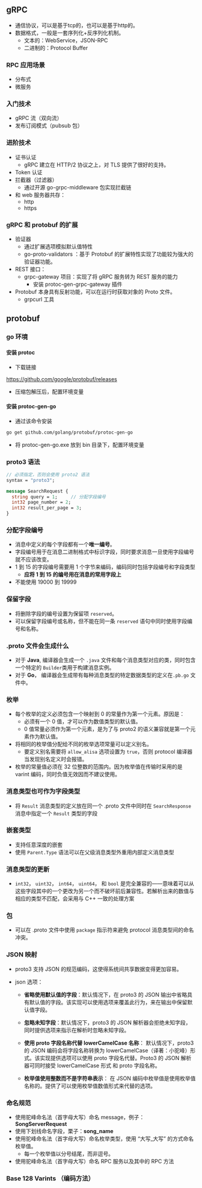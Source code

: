 ## gRPC

- 通信协议，可以是基于tcp的，也可以是基于http的。
- 数据格式，一般是一套序列化+反序列化机制。
  - 文本的：WebService，JSON-RPC
  - 二进制的：Protocol Buffer

### RPC 应用场景

- 分布式
- 微服务

### 入门技术

- gRPC 流（双向流）
- 发布订阅模式（pubsub 包）

### 进阶技术

- 证书认证
  - gRPC 建立在 HTTP/2 协议之上，对 TLS 提供了很好的支持。
- Token 认证
- 拦截器（过滤器）
  - 通过开源 go-grpc-middleware 包实现拦截链
- 和 web 服务器共存：
  - http
  - https

### gRPC 和 protobuf 的扩展

- 验证器
  - 通过扩展选项模拟默认值特性
  - go-proto-validators ：基于 Protobuf 的扩展特性实现了功能较为强大的验证器功能。
- REST 接口：
  - grpc-gateway 项目：实现了将 gRPC 服务转为 REST 服务的能力
    - 安装 protoc-gen-grpc-gateway 插件
- Protobuf 本身具有反射功能，可以在运行时获取对象的 Proto 文件。
  - grpcurl 工具

## protobuf



### go 环境

#### 安装 protoc

- 下载链接

https://github.com/google/protobuf/releases

- 压缩包解压后，配置环境变量

#### 安装 protoc-gen-go

- 通过该命令安装

```bash
go get github.com/golang/protobuf/protoc-gen-go
```

- 将 protoc-gen-go.exe 放到 bin 目录下，配置环境变量

### proto3 语法

```protobuf
// 必须指定，否则会使用 proto2 语法
syntax = "proto3";

message SearchRequest {
  string query = 1;		// 分配字段编号
  int32 page_number = 2;
  int32 result_per_page = 3;
}
```

### 分配字段编号

-  消息中定义的每个字段都有一个**唯一编号**。
  - 字段编号用于在消息二进制格式中标识字段，同时要求消息一旦使用字段编号就不应该改变。
  - 1 到 15 的字段编号需要用 1 个字节来编码，编码同时包括字段编号和字段类型
    - **应将 1 到 15 的编号用在消息的常用字段上**
  - 不能使用 19000 到 19999

### 保留字段

- 将删除字段的编号设置为保留项 `reserved`。
- 可以保留字段编号或名称，但不能在同一条 `reserved` 语句中同时使用字段编号和名称。

### .proto 文件会生成什么

- 对于 **Java**, 编译器会生成一个 `.java` 文件和每个消息类型对应的类，同时包含一个特定的 `Builder`类用于构建消息实例。
- 对于 **Go**， 编译器会生成带有每种消息类型的特定数据类型的定义在`.pb.go` 文件中。



### 枚举

- 每个枚举的定义必须包含一个映射到 0 的常量作为第一个元素。原因是：
  - 必须有一个 0 值，才可以作为数值类型的默认值。
  - 0 值常量必须作为第一个元素，是为了与 proto2 的语义兼容就是第一个元素作为默认值。
- 将相同的枚举值分配给不同的枚举选项常量可以定义别名。
  - 要定义别名需要将 `allow_alisa` 选项设置为 `true`，否则 protocol 编译器当发现别名定义时会报错。
- 枚举的常量值必须在 32 位整数的范围内。因为枚举值在传输时采用的是 varint 编码，同时负值无效因而不建议使用。

### 消息类型也可作为字段类型

- 将 `Result` 消息类型的定义放在同一个 .proto 文件中同时在 `SearchResponse` 消息中指定一个 `Result` 类型的字段



### 嵌套类型

- 支持任意深度的嵌套
- 使用 `Parent.Type` 语法可以在父级消息类型外重用内部定义消息类型



### 消息类型的更新

- `int32`， `uint32`， `int64`， `uint64`， 和 `bool` 是完全兼容的——意味着可以从这些字段其中的一个更改为另一个而不破坏前后兼容性。若解析出来的数值与相应的类型不匹配，会采用与 C++ 一致的处理方案

### 包

- 可以在 .proto 文件中使用 `package` 指示符来避免 protocol 消息类型间的命名冲突。

### JSON 映射

- proto3 支持 JSON 的规范编码，这使得系统间共享数据变得更加容易。

- json 选项：

  - **省略使用默认值的字段**：默认情况下，在 proto3 的 JSON 输出中省略具有默认值的字段。该实现可以使用选项来覆盖此行为，来在输出中保留默认值字段。

  - **忽略未知字段**：默认情况下，proto3 的 JSON 解析器会拒绝未知字段，同时提供选项来指示在解析时忽略未知字段。

  - **使用 proto 字段名称代替 lowerCamelCase 名称**： 默认情况下，proto3 的 JSON 编码会将字段名称转换为 lowerCamelCase（译著：小驼峰）形式。该实现提供选项可以使用 proto 字段名代替。Proto3 的  JSON 解析器可同时接受 lowerCamelCase 形式 和 proto 字段名称。

  - **枚举值使用整数而不是字符串表示**： 在 JSON 编码中枚举值是使用枚举值名称的。提供了可以使用枚举值数值形式来代替的选项。

    

### 命名规范

- 使用驼峰命名法（首字母大写）命名 message，例子：**SongServerRequest**
- 使用下划线命名字段，栗子：**song_name**
- 使用驼峰命名法（首字母大写）命名枚举类型，使用 “大写_大写” 的方式命名枚举值。
  - 每一个枚举值以分号结尾，而非逗号。
- 使用驼峰命名法（首字母大写）命名 RPC 服务以及其中的 RPC 方法

### Base 128 Varints （编码方法）